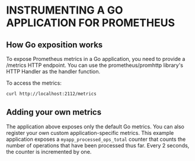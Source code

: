 # INSTRUMENTING A GO APPLICATION FOR PROMETHEUS

## How Go exposition works

To expose Prometheus metrics in a Go application, you need to provide a /metrics HTTP endpoint. You can use the prometheus/promhttp library's HTTP Handler as the handler function.

To access the metrics:

```sh
curl http://localhost:2112/metrics
```

## Adding your own metrics

The application above exposes only the default Go metrics. You can also register your own custom application-specific metrics. This example application exposes a `myapp_processed_ops_total` counter that counts the number of operations that have been processed thus far. Every 2 seconds, the counter is incremented by one.
